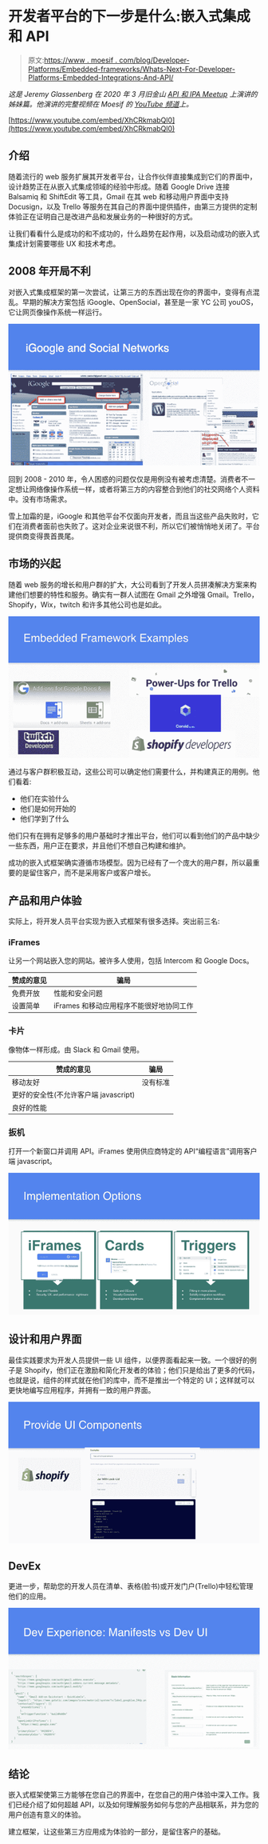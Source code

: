 # 开发者平台的下一步是什么:嵌入式集成和 API

> 原文:[https://www . moesif . com/blog/Developer-Platforms/Embedded-frameworks/Whats-Next-For-Developer-Platforms-Embedded-Integrations-And-API/](https://www.moesif.com/blog/developer-platforms/embedded-frameworks/Whats-Next-For-Developer-Platforms-Embedded-Integrations-And-APIs/)

*这是 Jeremy Glassenberg 在 2020 年 3 月旧金山 [API 和 IPA Meetup](https://www.meetup.com/apiipa/) 上演讲的姊妹篇。他演讲的完整视频在 Moesif 的 [YouTube 频道](https://youtu.be/XhCRkmabQl0)上。*

[https://www.youtube.com/embed/XhCRkmabQl0](https://www.youtube.com/embed/XhCRkmabQl0)

## 介绍

随着流行的 web 服务扩展其开发者平台，让合作伙伴直接集成到它们的界面中，设计趋势正在从嵌入式集成领域的经验中形成。随着 Google Drive 连接 Balsamiq 和 ShiftEdit 等工具，Gmail 在其 web 和移动用户界面中支持 Docusign，以及 Trello 等服务在其自己的界面中提供插件，由第三方提供的定制体验正在证明自己是改进产品和发展业务的一种很好的方式。

让我们看看什么是成功的和不成功的，什么趋势在起作用，以及启动成功的嵌入式集成计划需要哪些 UX 和技术考虑。

## 2008 年开局不利

对嵌入式集成框架的第一次尝试，让第三方的东西出现在你的界面中，变得有点混乱。早期的解决方案包括 iGoogle、OpenSocial，甚至是一家 YC 公司 youOS，它让网页像操作系统一样运行。

![Historical embedded frameworks from Google and Social Networks](img/b640949f6e36e366d76a25979e0c121b.png)

回到 2008 - 2010 年，令人困惑的问题仅仅是用例没有被考虑清楚。消费者不一定想让网络像操作系统一样，或者将第三方的内容整合到他们的社交网络个人资料中。没有市场需求。

雪上加霜的是，iGoogle 和其他平台不仅面向开发者，而且当这些产品失败时，它们在消费者面前也失败了。这对企业来说很不利，所以它们被悄悄地关闭了。平台提供商变得畏首畏尾。

## 市场的兴起

随着 web 服务的增长和用户群的扩大，大公司看到了开发人员拼凑解决方案来构建他们想要的特性和服务。确实有一群人试图在 Gmail 之外增强 Gmail。Trello，Shopify，Wix，twitch 和许多其他公司也是如此。

![Successful marketplace frameworks](img/c7f47ef6588a5581557d7a7e166714fe.png)

通过与客户群积极互动，这些公司可以确定他们需要什么，并构建真正的用例。他们看着:

*   他们在实验什么
*   他们是如何开始的
*   他们学到了什么

他们只有在拥有足够多的用户基础时才推出平台，他们可以看到他们的产品中缺少一些东西，用户正在要求，并且他们不想自己构建和维护。

成功的嵌入式框架确实遵循市场模型。因为已经有了一个庞大的用户群，所以最重要的是留住客户，而不是采用客户或客户增长。

## 产品和用户体验

实际上，将开发人员平台实现为嵌入式框架有很多选择。突出前三名:

### iFrames

让另一个网站嵌入您的网站。被许多人使用，包括 Intercom 和 Google Docs。

| 赞成的意见 | 骗局 |
| --- | --- |
| 免费开放 | 性能和安全问题 |
| 设置简单 | iFrames 和移动应用程序不能很好地协同工作 |

### 卡片

像物体一样形成。由 Slack 和 Gmail 使用。

| 赞成的意见 | 骗局 |
| --- | --- |
| 移动友好 | 没有标准 |
| 更好的安全性(不允许客户端 javascript) |   |
| 良好的性能 |   |

### 扳机

打开一个新窗口并调用 API。iFrames 使用供应商特定的 API“编程语言”调用客户端 javascript。

![Implementation options](img/f4468004ef6cabae6603f359ee707e53.png)

## 设计和用户界面

最佳实践要求为开发人员提供一些 UI 组件，以便界面看起来一致。一个很好的例子是 Shopify，他们正在激励和简化开发者的体验；他们只是给出了更多的代码，也就是说，组件的样式就在他们的库中，而不是推出一个特定的 UI；这样就可以更快地编写应用程序，并拥有一致的用户界面。

![Implementation options](img/9754e4e220b034bed20e7aa3b58669d3.png)

## DevEx

更进一步，帮助您的开发人员在清单、表格(脸书)或开发门户(Trello)中轻松管理他们的应用。

![Manifests](img/4d682611ef01334f594f6831e0b3b467.png)

## 结论

嵌入式框架使第三方能够在您自己的界面中，在您自己的用户体验中深入工作。我们已经介绍了如何超越 API，以及如何理解服务如何与您的产品相联系，并为您的用户创造有意义的体验。

建立框架，让这些第三方应用成为体验的一部分，是留住客户的基础。